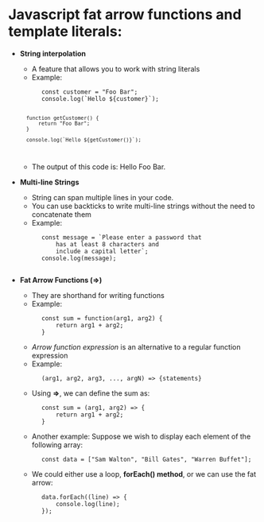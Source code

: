 # Javascript fat arrow functions and template literals:
- **String interpolation**
	- A feature that allows you to work with string literals
	- Example:
	
	<code>
		const customer = "Foo Bar";
		console.log(`Hello ${customer}`);

		function getCustomer() {
			return "Foo Bar";
		}

		console.log(`Hello ${getCustomer()}`);
	</code>
	
	- The output of this code is: Hello Foo Bar.

- **Multi-line Strings**
	- String can span multiple lines in your code.
	- You can use backticks to write multi-line strings without the need to concatenate them
	- Example:

	<code>
		const message = `Please enter a password that
			has at least 8 characters and 
			include a capital letter`;
		console.log(message);
	</code>

- **Fat Arrow Functions (=>)**
	- They are shorthand for writing functions
	- Example:
	
	<code>
		const sum = function(arg1, arg2) {
			return arg1 + arg2;
		}
	</code>
	
	- *Arrow function expression* is an alternative to a regular function expression
	- Example:

	<code>
		(arg1, arg2, arg3, ..., argN) => {statements}
	</code>

	- Using **=>**, we can define the sum as:
	
	<code>
		const sum = (arg1, arg2) => {
			return arg1 + arg2;
		}
	</code>

	- Another example: Suppose we wish to display each element of the following array:
	
	<code>
		const data = ["Sam Walton", "Bill Gates", "Warren Buffet"];
	</code>

	- We could either use a loop, **forEach() method**, or we can use the fat arrow:
	
	<code>
		data.forEach((line) => {
			console.log(line);
		});	
	</code>